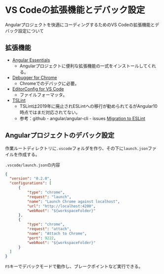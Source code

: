 # VS Codeの拡張機能とデバック設定

Angularプロジェクトを快適にコーディングするためのVS Codeの拡張機能とデバック設定について

## 拡張機能

* [Angular Essentials](https://marketplace.visualstudio.com/items?itemName=johnpapa.angular-essentials)
  * Angularプロジェクトに便利な拡張機能の一式をインストールしてくれる。
* [Debugger for Chrome](https://marketplace.visualstudio.com/items?itemName=msjsdiag.debugger-for-chrome)
  * Chromeでのデバックに必要。
* [EditorConfig for VS Code](https://marketplace.visualstudio.com/items?itemName=EditorConfig.EditorConfig)
  * ファイルフォーマッタ。
* [TSLint](https://marketplace.visualstudio.com/items?itemName=ms-vscode.vscode-typescript-tslint-plugin)
  * TSLintは2019年に廃止されESLintへの移行が勧められてるがAngular10時点ではまだ対応されてない。
  * 参考：github - angular/angular-cli - issues [Migration to ESLint](https://github.com/angular/angular-cli/issues/13732)

## Angularプロジェクトのデバック設定

作業ルートディレクトリに`.vscode`フォルダを作り、その下に`launch.json`ファイルを作成する。

`.vscode/launch.json`の内容

```json
{
  "version": "0.2.0",
  "configurations": [
      {
          "type": "chrome",
          "request": "launch",
          "name": "Launch Chrome against localhost",
          "url": "http://localhost:4200",
          "webRoot": "${workspaceFolder}"
      },
      {
          "type": "chrome",
          "request": "attach",
          "name": "Attach to Chrome",
          "port": 9222,
          "webRoot": "${workspaceFolder}"
      }
  ]
}
```

`F5`キーでデバックモードで動作し、ブレークポイントなど実行できる。
